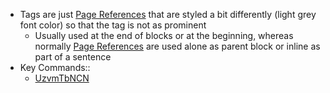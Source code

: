 - Tags are just [Page References](<./Page References.md>) that are styled a bit differently (light grey font color) so that the tag is not as prominent
    - Usually used at the end of blocks or at the beginning, whereas normally [Page References](<./Page References.md>) are used alone as parent block or inline as part of a sentence
- Key Commands::
    - [UzvmTbNCN](<./Bidirectional linking.md>)